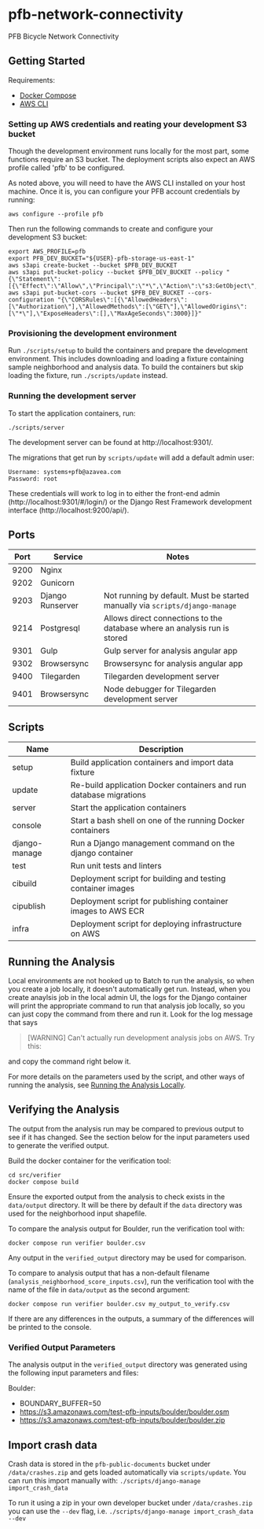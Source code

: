 # pfb-network-connectivity

PFB Bicycle Network Connectivity

## Getting Started

Requirements:

- [Docker Compose](https://docs.docker.com/compose/install/)
- [AWS CLI](https://aws.amazon.com/cli/)

### Setting up AWS credentials and reating your development S3 bucket

Though the development environment runs locally for the most part, some functions require an S3 bucket.  The deployment scripts also expect an AWS profile called 'pfb' to be configured.

As noted above, you will need to have the AWS CLI installed on your host machine. Once it is, you can configure your PFB account credentials by running:
```
aws configure --profile pfb
```

Then run the following commands to create and configure your development S3 bucket:
```
export AWS_PROFILE=pfb
export PFB_DEV_BUCKET="${USER}-pfb-storage-us-east-1"
aws s3api create-bucket --bucket $PFB_DEV_BUCKET
aws s3api put-bucket-policy --bucket $PFB_DEV_BUCKET --policy "{\"Statement\":[{\"Effect\":\"Allow\",\"Principal\":\"*\",\"Action\":\"s3:GetObject\",\"Resource\":\"arn:aws:s3:::${PFB_DEV_BUCKET}/*\"}]}"
aws s3api put-bucket-cors --bucket $PFB_DEV_BUCKET --cors-configuration "{\"CORSRules\":[{\"AllowedHeaders\":[\"Authorization\"],\"AllowedMethods\":[\"GET\"],\"AllowedOrigins\":[\"*\"],\"ExposeHeaders\":[],\"MaxAgeSeconds\":3000}]}"
```

### Provisioning the development environment

Run `./scripts/setup` to build the containers and prepare the development environment. This includes downloading and loading a fixture containing sample neighborhood and analysis data. To build the containers but skip loading the fixture, run `./scripts/update` instead.

### Running the development server

To start the application containers, run:
```
./scripts/server
```

The development server can be found at http://localhost:9301/.

The migrations that get run by `scripts/update` will add a default admin user:
```
Username: systems+pfb@azavea.com
Password: root
```

These credentials will work to log in to either the front-end admin (http://localhost:9301/#/login/) or the Django Rest Framework development interface (http://localhost:9200/api/).


## Ports

| Port | Service          | Notes                                                                        |
| ---- | ---------------- | ---------------------------------------------------------------------------- |
| 9200 | Nginx            |                                                                              |
| 9202 | Gunicorn         |                                                                              |
| 9203 | Django Runserver | Not running by default. Must be started manually via `scripts/django-manage` |
| 9214 | Postgresql       | Allows direct connections to the database where an analysis run is stored    |
| 9301 | Gulp             | Gulp server for analysis angular app                                         |
| 9302 | Browsersync      | Browsersync for analysis angular app                                         |
| 9400 | Tilegarden       | Tilegarden development server                                                |
| 9401 | Browsersync      | Node debugger for Tilegarden development server                              |

## Scripts

| Name          | Description                                                        |
| ------------- | ------------------------------------------------------------------ |
| setup         | Build application containers and import data fixture               |
| update        | Re-build application Docker containers and run database migrations |
| server        | Start the application containers                                   |
| console       | Start a bash shell on one of the running Docker containers         |
| django-manage | Run a Django management command on the django container            |
| test          | Run unit tests and linters                                         |
| cibuild       | Deployment script for building and testing container images        |
| cipublish     | Deployment script for publishing container images to AWS ECR       |
| infra         | Deployment script for deploying infrastructure on AWS              |

## Running the Analysis

Local environments are not hooked up to Batch to run the analysis, so when you create a job locally, it doesn't automatically get run.  Instead, when you create anaylsis job in the local admin UI, the logs for the Django container will print the appropriate command to run that analysis job locally, so you can just copy the command from there and run it. Look for the log message that says

> [WARNING] Can't actually run development analysis jobs on AWS. Try this:

and copy the command right below it.

For more details on the parameters used by the script, and other ways of running the analysis, see [Running the Analysis Locally](README.LOCAL-ANALYSIS.md).

## Verifying the Analysis

The output from the analysis run may be compared to previous output to see if it has changed. See the section below for the input parameters used to generate the verified output.

Build the docker container for the verification tool:

```
cd src/verifier
docker compose build
```

Ensure the exported output from the analysis to check exists in the `data/output` directory. It will be there by default if the `data` directory was used for the neighborhood input shapefile.

To compare the analysis output for Boulder, run the verification tool with:

```
docker compose run verifier boulder.csv
```

Any output in the `verified_output` directory may be used for comparison.

To compare to analysis output that has a non-default filename (`analysis_neighborhood_score_inputs.csv`), run the verification tool with the name of the file in `data/output` as the second argument:

```
docker compose run verifier boulder.csv my_output_to_verify.csv
```

If there are any differences in the outputs, a summary of the differences will be printed to the console.

### Verified Output Parameters

The analysis output in the `verified_output` directory was generated using the following input parameters and files:

Boulder:

- BOUNDARY_BUFFER=50
- https://s3.amazonaws.com/test-pfb-inputs/boulder/boulder.osm
- https://s3.amazonaws.com/test-pfb-inputs/boulder/boulder.zip

## Import crash data

Crash data is stored in the `pfb-public-documents` bucket under `/data/crashes.zip` and gets loaded automatically via `scripts/update`. You can run this import manually with:
`./scripts/django-manage import_crash_data`

To run it using a zip in your own developer bucket under `/data/crashes.zip` you can use the `--dev` flag, i.e.
`./scripts/django-manage import_crash_data --dev`
